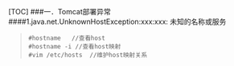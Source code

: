 [TOC]
###一．Tomcat部署异常
####1.java.net.UnknownHostException:xxx:xxx: 未知的名称或服务
>     #hostname   //查看host
>     #hostname -i //查看host映射
>     #vim /etc/hosts  //维护host映射关系
